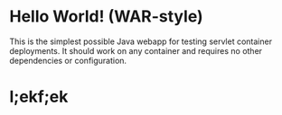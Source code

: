 Hello World! (WAR-style)
===============

This is the simplest possible Java webapp for testing servlet container deployments.  It should work on any container and requires no other dependencies or configuration.
# l;ekf;ek
